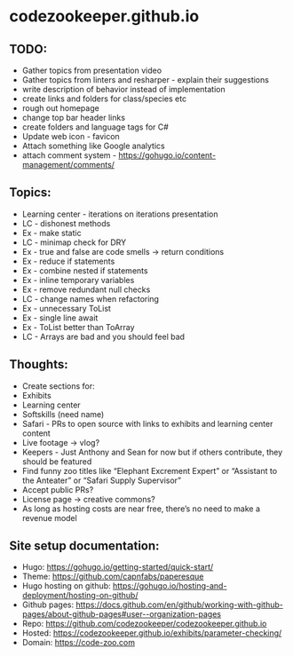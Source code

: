 # codezookeeper.github.io

## TODO:

 * Gather topics from presentation video
 * Gather topics from linters and resharper - explain their suggestions
 * write description of behavior instead of implementation
 * create links and folders for class/species etc
 * rough out homepage
 * change top bar header links
 * create folders and language tags for C#
 * Update web icon - favicon
 * Attach something like Google analytics
 * attach comment system - https://gohugo.io/content-management/comments/

## Topics:

 * Learning center - iterations on iterations presentation
 * LC - dishonest methods
 * Ex - make static
 * LC - minimap check for DRY
 * Ex - true and false are code smells -> return conditions
 * Ex - reduce if statements
 * Ex - combine nested if statements
 * Ex - inline temporary variables
 * Ex - remove redundant null checks
 * LC - change names when refactoring
 * Ex - unnecessary ToList
 * Ex - single line await
 * Ex - ToList better than ToArray
 * LC - Arrays are bad and you should feel bad

## Thoughts:

 * Create sections for:
  * Exhibits
  * Learning center
  * Softskills (need name)
  * Safari - PRs to open source with links to exhibits and learning center content
   * Live footage -> vlog?
  * Keepers - Just Anthony and Sean for now but if others contribute, they should be featured
   * Find funny zoo titles like “Elephant Excrement Expert” or “Assistant to the Anteater” or “Safari Supply Supervisor”
 * Accept public PRs?
 * License page -> creative commons?
  * As long as hosting costs are near free, there’s no need to make a revenue model

## Site setup documentation:

 * Hugo: https://gohugo.io/getting-started/quick-start/
 * Theme: https://github.com/capnfabs/paperesque
 * Hugo hosting on github: https://gohugo.io/hosting-and-deployment/hosting-on-github/
 * Github pages: https://docs.github.com/en/github/working-with-github-pages/about-github-pages#user--organization-pages
 * Repo: https://github.com/codezookeeper/codezookeeper.github.io
 * Hosted: https://codezookeeper.github.io/exhibits/parameter-checking/
 * Domain: https://code-zoo.com

